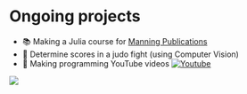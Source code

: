 # Ongoing projects

- 📚 Making a Julia course for [Manning Publications](https://www.manning.com/)
- 🥋 Determine scores in a judo fight (using Computer Vision)
- 🎥 Making programming YouTube videos <a
target="_blank" rel="noopener noreferrer" href="https://www.youtube.com/channel/UCRiPdnPDn3FljsRmFhbMpeg">
  <img alt="Youtube" src="https://img.shields.io/badge/Joris LIMONIER (Dataphile)%20-%23FF0000.svg?&style=plastic&logo=YouTube&logoColor=white"/>
</a>

<img src="https://wakatime.com/share/@JorisLimonier/5385293f-2fff-4d6b-bf1f-b36c1e544b7a.svg">
